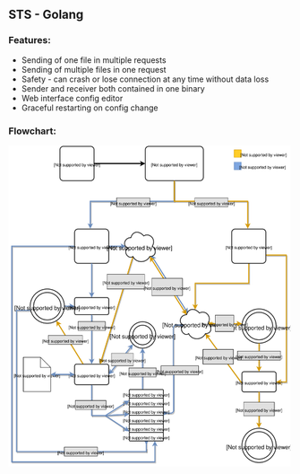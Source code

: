 STS - Golang
--------------

### Features:
- Sending of one file in multiple requests
- Sending of multiple files in one request
- Safety - can crash or lose connection at any time without data loss
- Sender and receiver both contained in one binary
- Web interface config editor
- Graceful restarting on config change

### Flowchart:
![Flowchart](conf/sts.svg?raw=true)